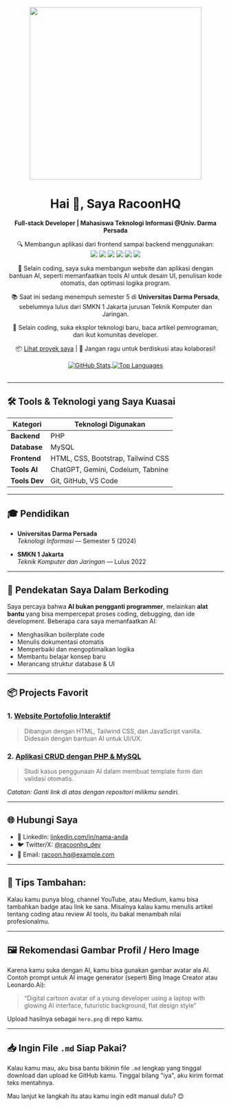 <div align="center">
  <img src="https://raw.githubusercontent.com/RacoonHQ/RacoonHQ/main/hero.png " width="400" />

  <h1>Hai 👋, Saya RacoonHQ</h1>
  <p>
    <b>Full-stack Developer | Mahasiswa Teknologi Informasi @Univ. Darma Persada</b>
  </p>

  <p>
    🔍 Membangun aplikasi dari frontend sampai backend menggunakan:
    <br />
    <img src="https://img.shields.io/badge/PHP-777BB4?style=flat&logo=php&logoColor=white" />
    <img src=" https://img.shields.io/badge/MySQL-4479A1?style=flat&logo=mysql&logoColor=white" />
    <img src=" https://img.shields.io/badge/HTML5-E34F26?style=flat&logo=html5&logoColor=white" />
    <img src=" https://img.shields.io/badge/CSS3-1572B6?style=flat&logo=css3&logoColor=white" />
    <img src=" https://img.shields.io/badge/Bootstrap-563D7C?style=flat&logo=bootstrap&logoColor=white" />
    <img src=" https://img.shields.io/badge/Tailwind_CSS-06B6D4?style=flat&logo=tailwind-css&logoColor=white" />
  </p>

  <p>
    🤖 Selain coding, saya suka membangun website dan aplikasi dengan bantuan AI, seperti memanfaatkan tools AI untuk desain UI, penulisan kode otomatis, dan optimasi logika program.
  </p>

  <p>
    📚 Saat ini sedang menempuh semester 5 di <strong>Universitas Darma Persada</strong>, sebelumnya lulus dari SMKN 1 Jakarta jurusan Teknik Komputer dan Jaringan.
  </p>

  <p>
    🧩 Selain coding, suka eksplor teknologi baru, baca artikel pemrograman, dan ikut komunitas developer.
  </p>

  <p>
    📦 <a href=" https://github.com/RacoonHQ ">Lihat proyek saya</a> |
    💬 Jangan ragu untuk berdiskusi atau kolaborasi!
  </p>

  <!-- Statistik Otomatis -->
  <a href="https://github.com/anuraghazra/github-readme-stats " target="_blank">
    <img align="center" src="https://github-readme-stats.vercel.app/api?username=RacoonHQ&show_icons=true&theme=radical" alt="GitHub Stats" />
  </a>

  <a href=" https://github-readme-stats.vercel.app/api/top-langs/?username=RacoonHQ&theme=dracula" target="_blank">
    <img align="center" src=" https://github-readme-stats.vercel.app/api/top-langs/?username=RacoonHQ&theme=dracula" alt="Top Languages" />
  </a>
</div>

<br />

---

## 🛠️ Tools & Teknologi yang Saya Kuasai

| Kategori       | Teknologi Digunakan         |
|----------------|-----------------------------|
| **Backend**     | PHP                         |
| **Database**    | MySQL                       |
| **Frontend**    | HTML, CSS, Bootstrap, Tailwind CSS |
| **Tools AI**    | ChatGPT, Gemini, Codeium, Tabnine |
| **Tools Dev**   | Git, GitHub, VS Code        |

---

## 🎓 Pendidikan

- **Universitas Darma Persada**  
  _Teknologi Informasi_ — Semester 5 (2024)
  
- **SMKN 1 Jakarta**  
  _Teknik Komputer dan Jaringan_ — Lulus 2022

---

## 🧠 Pendekatan Saya Dalam Berkoding

Saya percaya bahwa **AI bukan pengganti programmer**, melainkan **alat bantu** yang bisa mempercepat proses coding, debugging, dan ide development. Beberapa cara saya memanfaatkan AI:

- Menghasilkan boilerplate code
- Menulis dokumentasi otomatis
- Memperbaiki dan mengoptimalkan logika
- Membantu belajar konsep baru
- Merancang struktur database & UI

---

## 📦 Projects Favorit

### 1. [Website Portofolio Interaktif]( https://github.com/RacoonHQ/portfolio )  
> Dibangun dengan HTML, Tailwind CSS, dan JavaScript vanilla. Didesain dengan bantuan AI untuk UI/UX.

### 2. [Aplikasi CRUD dengan PHP & MySQL](https://github.com/RacoonHQ/crud-php-mysql )  
> Studi kasus penggunaan AI dalam membuat template form dan validasi otomatis.

*Catatan: Ganti link di atas dengan repositori milikmu sendiri.*

---

## 🌐 Hubungi Saya

- 📘 LinkedIn: [linkedin.com/in/nama-anda](https://www.linkedin.com/in/nama-anda )
- 🐦 Twitter/X: [@racoonhq_dev](https://twitter.com/racoonhq_dev )
- 📧 Email: [racoon.hq@example.com](mailto:racoon.hq@example.com)

---

## 🧰 Tips Tambahan:
Kalau kamu punya blog, channel YouTube, atau Medium, kamu bisa tambahkan badge atau link ke sana. Misalnya kalau kamu menulis artikel tentang coding atau review AI tools, itu bakal menambah nilai profesionalmu.

---

## 🖼️ Rekomendasi Gambar Profil / Hero Image
Karena kamu suka dengan AI, kamu bisa gunakan gambar avatar ala AI. Contoh prompt untuk AI image generator (seperti Bing Image Creator atau Leonardo.Ai):

> “Digital cartoon avatar of a young developer using a laptop with glowing AI interface, futuristic background, flat design style”

Upload hasilnya sebagai `hero.png` di repo kamu.

---

## 📥 Ingin File `.md` Siap Pakai?
Kalau kamu mau, aku bisa bantu bikinin file `.md` lengkap yang tinggal download dan upload ke GitHub kamu. Tinggal bilang "iya", aku kirim format teks mentahnya.

Mau lanjut ke langkah itu atau kamu ingin edit manual dulu? 😊
